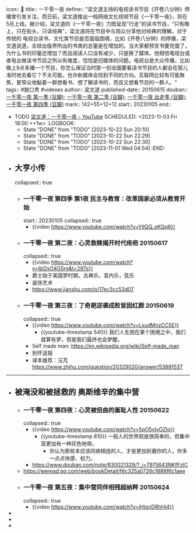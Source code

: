 icon:: 🎥
title:: 一千零一夜
define:: "梁文道主持的电视读书节目《开卷八分钟》停播曾引发关注，而日前，梁文道推出一档网络文化视频节目《一千零一夜》，将在5月上线。据介绍，梁文道的《一千零一夜》力图呈现“行走”的读书节目，“只有晚上，只在街头，只读经典”，梁文道将在节目中与观众分享他对经典的理解。对于传统的 电视台读书、文化类节目是否面临困境，比如《开卷八分钟》的停播，梁文道说道，全球出版界所出的书类的总量是在增加的。当大家都预言书要完蛋了，为什么书的印量还增加？而且阅读人口没有减少，只是换了媒体。他相信电视台或者电台做读书节目之所以有难度，恰恰是旧媒体的问题。电视台是大众传播，比如晚上9点多播一个节目，你怎么保证当时那一刻全国要看读书节目的人都会在那儿准时地去看它？不太可能。也许新媒体会找到不同的方向。互联网比较有可能聚焦，更窄众地黏着一群想看书、想了解读书的，而且又想看节目的一群人。"
tags:: #脱口秀 #videoes
author:: 梁文道
published-date:: 20150615
douban:: [一千零一夜 第一季 (豆瓣)](https://movie.douban.com/subject/26314530/); [一千零一夜 第二季 (豆瓣)](https://movie.douban.com/subject/26936441/); [一千零一夜 出走季 (豆瓣)](https://movie.douban.com/subject/27612590/); [一千零一夜 第四季 (豆瓣)](https://movie.douban.com/subject/33395140/)
mark:: 142+55+12+12
start:: 20230105
end::

  - TODO [梁文道：一千零一夜 - YouTube](https://www.youtube.com/playlist?list=PLATwx1z00HsdanKZcTMQEc-n_Bhu_aZ76)
    SCHEDULED: <2023-11-03 Fri 18:00 ++1w>
    :LOGBOOK:
    * State "DONE" from "TODO" [2023-10-22 Sun 20:10]
    * State "DONE" from "TODO" [2023-10-22 Sun 22:29]
    * State "DONE" from "TODO" [2023-10-22 Sun 22:30]
    * State "DONE" from "TODO" [2023-11-01 Wed 04:54]
    :END:
- ## 大亨小传
  collapsed:: true
  - ### 一千零一夜 第四季 第1夜 民主与教育：改革国家必须从教育开始
    start:: 20230105
    collapsed:: true
    - {{video https://www.youtube.com/watch?v=YIIQQ_eKQq8}}
  - ### 一千零一夜 第二夜：心灵救赎揭开时代疮疤 20150617
    collapsed:: true
    - {{video https://www.youtube.com/watch?v=lbl2xO4G5rg&t=297s}}
    - 爵士始于美国梦时期，古典乐，室内乐，弦乐
    - 装饰艺术
    - https://www.jianshu.com/p/17ec3cc53d07
  - ### 一千零一夜 第三夜：了奇葩逆袭成败皆因红颜 20150619
    collapsed:: true
    - {{video https://www.youtube.com/watch?v=LxudMnzCC5E}}
      - {{youtube-timestamp 540}} 我们人生困在某个困境之中，我们就算有梦，但是我们最终也会梦醒。
    - Self made man: https://en.wikipedia.org/wiki/Self-made_man
    - 别怀送报
    - 译本推荐：汪芃 https://www.zhihu.com/question/20329020/answer/53881537
- ---
- ## 被淹没和被拯救的 奥斯维辛的集中营
  - ### 一千零一夜 第四夜：心灵被扭曲的羞耻人性 20150622
    collapsed:: true
    - {{video https://www.youtube.com/watch?v=5pO5ylvOZlo}}
      - {{youtube-timestamp 810}} 一般人的世界观是很简单的，但集中营更加有一种灰色地带。
        - 你认为那些本应该同病相连的人，才是更加折磨你的人，你多一点点快感、权力。
    - https://www.douban.com/note/830021329/?_i=7975643NKfFzIC
  - https://weread.qq.com/web/bookDetail/f6c325a0726c1888f6c1aee
  - ### 一千零一夜 第五夜：集中营同伴相残超纳粹 20150624
    collapsed:: true
    - {{video https://www.youtube.com/watch?v=jHtsnDRhHi4}}
-
-
-